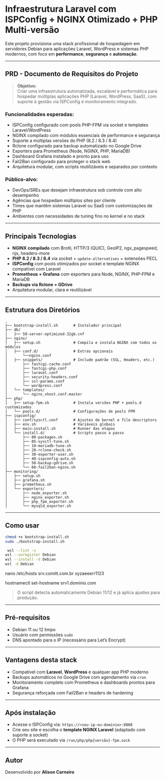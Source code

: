 # Infraestrutura Laravel com ISPConfig + NGINX Otimizado + PHP Multi-versão

Este projeto provisiona uma stack profissional de hospedagem em servidores Debian para aplicações Laravel, WordPress e sistemas PHP modernos, com foco em **performance**, **segurança** e **automação**.

---

## PRD - Documento de Requisitos do Projeto

> **Objetivo:**  
> Criar uma infraestrutura automatizada, escalável e performática para hospedar múltiplas aplicações PHP (Laravel, WordPress, SaaS), com suporte à gestão via ISPConfig e monitoramento integrado.

### Funcionalidades esperadas:

- ISPConfig configurado com pools PHP-FPM via socket e templates Laravel/WordPress
- NGINX compilado com módulos essenciais de performance e segurança
- Suporte a múltiplas versões do PHP (8.2 / 8.3 / 8.4)
- Rclone configurado para backup automatizado no Google Drive
- Exporters para Prometheus (Node, NGINX, PHP, MariaDB)
- Dashboard Grafana instalado e pronto para uso
- Fail2Ban configurado para proteger o stack web
- Arquitetura modular, com scripts reutilizáveis e separados por contexto

### Público-alvo:

- DevOps/SREs que desejam infraestrutura sob controle com alto desempenho
- Agências que hospedam múltiplos sites por cliente
- Times que mantêm sistemas Laravel ou SaaS com customizações de PHP
- Ambientes com necessidades de tuning fino no kernel e no stack

---

## Principais Tecnologias

- **NGINX compilado** com Brotli, HTTP/3 (QUIC), GeoIP2, ngx_pagespeed, njs, headers-more
- **PHP 8.2 / 8.3 / 8.4** via socket + `update-alternatives` + extensões PECL
- **ISPConfig** com pools otimizados por socket e template NGINX compatível com Laravel
- **Prometheus + Grafana** com exporters para Node, NGINX, PHP-FPM e MariaDB
- **Backups via Rclone + GDrive**
- Arquitetura modular, clara e reutilizável

---

## Estrutura dos Diretórios

```
.
├── bootstrap-install.sh       # Instalador principal
├── db/
│   ├── 50-server-optimized-32gb.cnf
├── nginx/
│   ├── setup.sh               # Compila e instala NGINX com todos os módulos
│   ├── conf.d/                # Extras opcionais
│       └──nginx.conf
│   ├── snippets/              # Include padrão (SSL, Headers, etc.)
│       ├── fastcgi-cache.conf
│       ├── fastcgi-php.conf
│       ├── laravel.conf
│       ├── security-headers.conf
│       ├── ssl-params.conf
│       └── wordpress.conf
│   └── templates/
│       └── nginx_vhost.conf.master
├── php/
│   ├── setup-fpm.sh           # Instala versões PHP + pools.d customizados
│   └── pools.d/               # Configurações de pools FPM
├── ispconfig/
│   ├── conf/sysctl.conf       # Ajustes de kernel e file descriptors
│   ├── env.sh                 # Variáveis globais
│   ├── main-install.sh        # Runner das etapas
│   └── install.d/             # Scripts passo a passo
│       ├── 00-packages.sh
│       ├── 05-sysctl-tune.sh
│       ├── 10-mariadb-tune.sh
│       ├── 20-rclone-check.sh
│       ├── 30-exporter-user.sh
│       ├── 40-ispconfig-auto.sh
│       ├── 50-backup-gdrive.sh
│       └── 60-fail2ban-nginx.sh
├── monitoring/
│   ├── setup.sh
│   ├── grafana.sh
│   ├── prometheus.sh
│   └── exporters/
│       ├── node_exporter.sh
│       ├── nginx_exporter.sh
│       ├── php_fpm_exporter.sh
│       └── mysqld_exporter.sh
```

---

## Como usar

```bash
chmod +x bootstrap-install.sh
sudo ./bootstrap-install.sh
```

```bash
 wsl --list -v
wsl --unregister Debian
wsl --install -d Debian
wsl -d Debian
```

nano /etc/hosts
srv.comitt.com.br
xyzaeeerr1123

hostnamectl set-hostname srv1.dominio.com

> O script detecta automaticamente Debian 11/12 e já aplica ajustes para produção.

---

## Pré-requisitos

- Debian 11 ou 12 limpo
- Usuário com permissões `sudo`
- DNS apontado para o IP (necessário para Let’s Encrypt)

---

## Vantagens desta stack

- Compatível com **Laravel**, **WordPress** e qualquer app PHP moderno
- Backups automáticos no Google Drive com agendamento via `cron`
- Monitoramento completo com Prometheus e dashboards prontos para Grafana
- Segurança reforçada com Fail2Ban e headers de hardening

---

## Após instalação

- Acesse o ISPConfig via: `https://<seu-ip-ou-dominio>:8080`
- Crie seu site e escolha o **template NGINX Laravel** (adaptado com suporte a socket)
- O PHP será executado via `/run/php/php{versão}-fpm.sock`

---

## Autor

Desenvolvido por **Alison Carneiro**
